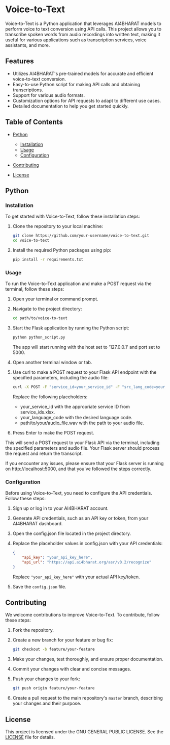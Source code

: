 # Voice-to-Text

Voice-to-Text is a Python application that leverages AI4BHARAT models to perform voice to text conversion using API calls. This project allows you to transcribe spoken words from audio recordings into written text, making it useful for various applications such as transcription services, voice assistants, and more. 

## Features

- Utilizes AI4BHARAT's pre-trained models for accurate and efficient voice-to-text conversion.
- Easy-to-use Python script for making API calls and obtaining transcriptions.
- Support for various audio formats.
- Customization options for API requests to adapt to different use cases.
- Detailed documentation to help you get started quickly.

## Table of Contents
- [Python](#python)
    - [Installation](#installation)
    - [Usage](#usage)
    - [Configuration](#configuration)

- [Contributing](#contributing)
- [License](#license)

## Python  
### Installation

To get started with Voice-to-Text, follow these installation steps:

1. Clone the repository to your local machine:

   ```bash
   git clone https://github.com/your-username/voice-to-text.git
   cd voice-to-text
   ```

2. Install the required Python packages using pip:

   ```bash
   pip install -r requirements.txt
   ```

### Usage

To run the Voice-to-Text application and make a POST request via the terminal, follow these steps:

1. Open your terminal or command prompt.

2. Navigate to the project directory:

   ```bash
   cd path/to/voice-to-text
   ```

3. Start the Flask application by running the Python script:
    ```bash
   python python_script.py
   ```
   The app will start running with the host set to '127.0.0.1' and port set to 5000.

4. Open another terminal window or tab.

5. Use curl to make a POST request to your Flask API endpoint with the specified parameters, including the audio file:
   ```bash
   curl -X POST -F "service_id=your_service_id" -F "src_lang_code=your_language_code" -F "audio_content=@path/to/your/audio_file.wav" http://localhost:5000/transcribe
   ```
    Replace the following placeholders:
    - your_service_id with the appropriate service ID from service_ids.xlsx.
    - your_language_code with the desired language code.
    - path/to/your/audio_file.wav with the path to your audio file.

6. Press Enter to make the POST request.

This will send a POST request to your Flask API via the terminal, including the specified parameters and audio file. Your Flask server should process the request and return the transcript.

If you encounter any issues, please ensure that your Flask server is running on http://localhost:5000, and that you've followed the steps correctly.

### Configuration

Before using Voice-to-Text, you need to configure the API credentials. Follow these steps:

1. Sign up or log in to your AI4BHARAT account.

2. Generate API credentials, such as an API key or token, from your AI4BHARAT dashboard.

3. Open the config.json file located in the project directory.

4. Replace the placeholder values in config.json with your API credentials:
   ```json
   {
       "api_key": "your_api_key_here",
       "api_url": "https://api.ai4bharat.org/asr/v0.2/recognize"
   }
   ```

   Replace `"your_api_key_here"` with your actual API key/token.

4. Save the `config.json` file.

## Contributing

We welcome contributions to improve Voice-to-Text. To contribute, follow these steps:

1. Fork the repository.

2. Create a new branch for your feature or bug fix:

   ```bash
   git checkout -b feature/your-feature
   ```

3. Make your changes, test thoroughly, and ensure proper documentation.

4. Commit your changes with clear and concise messages.

5. Push your changes to your fork:

   ```bash
   git push origin feature/your-feature
   ```

6. Create a pull request to the main repository's `master` branch, describing your changes and their purpose.

## License

This project is licensed under the GNU GENERAL PUBLIC LICENSE. See the [LICENSE](LICENSE) file for details.
